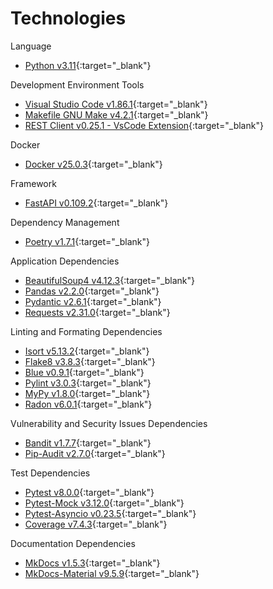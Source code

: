 # Technologies

Language

- [Python v3.11](https://www.python.org/){:target="_blank"}

Development Environment Tools

- [Visual Studio Code v1.86.1](https://code.visualstudio.com/){:target="_blank"}
- [Makefile GNU Make v4.2.1](https://www.gnu.org/software/make/manual/make.html){:target="_blank"}
- [REST Client v0.25.1 - VsCode Extension](https://github.com/Huachao/vscode-restclient){:target="_blank"}

Docker

- [Docker v25.0.3](https://www.docker.com/){:target="_blank"}

Framework

- [FastAPI v0.109.2](https://fastapi.tiangolo.com/){:target="_blank"}

Dependency Management

- [Poetry v1.7.1](https://python-poetry.org/){:target="_blank"}

Application Dependencies

- [BeautifulSoup4 v4.12.3](https://beautiful-soup-4.readthedocs.io/en/latest/){:target="_blank"}
- [Pandas v2.2.0](https://pandas.pydata.org/docs/index.html){:target="_blank"}
- [Pydantic v2.6.1](https://docs.pydantic.dev/latest/){:target="_blank"}
- [Requests v2.31.0](https://requests.readthedocs.io/en/latest/){:target="_blank"}

Linting and Formating Dependencies

- [Isort v5.13.2](https://pycqa.github.io/isort/){:target="_blank"}
- [Flake8 v3.8.3](https://flake8.pycqa.org/en/latest/){:target="_blank"}
- [Blue v0.9.1](https://blue.readthedocs.io/en/latest/){:target="_blank"}
- [Pylint v3.0.3](https://pylint.readthedocs.io/en/stable/){:target="_blank"}
- [MyPy v1.8.0](https://mypy.readthedocs.io/en/stable/){:target="_blank"}
- [Radon v6.0.1](https://radon.readthedocs.io/en/latest/){:target="_blank"}

Vulnerability and Security Issues Dependencies

- [Bandit v1.7.7](https://bandit.readthedocs.io/en/latest/){:target="_blank"}
- [Pip-Audit v2.7.0](https://pypi.org/project/pip-audit/#description){:target="_blank"}

Test Dependencies

- [Pytest v8.0.0](https://docs.pytest.org/en/8.0.x/){:target="_blank"}
- [Pytest-Mock v3.12.0](https://pytest-mock.readthedocs.io/en/latest/){:target="_blank"}
- [Pytest-Asyncio v0.23.5](https://pytest-asyncio.readthedocs.io/en/latest/){:target="_blank"}
- [Coverage v7.4.3](https://coverage.readthedocs.io/en/7.4.3/){:target="_blank"}

Documentation Dependencies

- [MkDocs v1.5.3](https://www.mkdocs.org/){:target="_blank"}
- [MkDocs-Material v9.5.9](https://squidfunk.github.io/mkdocs-material/){:target="_blank"}
